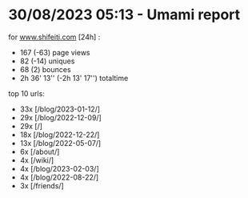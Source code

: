 # 30/08/2023 05:13 - Umami report
for www.shifeiti.com [24h] :

 - 167 (-63) page views
 - 82 (-14) uniques
 - 68 (2) bounces
 - 2h 36' 13'' (-2h 13' 17'') totaltime


top 10 urls:
 - 33x [/blog/2023-01-12/]
 - 29x [/blog/2022-12-09/]
 - 29x [/]
 - 18x [/blog/2022-12-22/]
 - 13x [/blog/2022-05-07/]
 - 6x [/about/]
 - 4x [/wiki/]
 - 4x [/blog/2023-02-03/]
 - 4x [/blog/2022-08-22/]
 - 3x [/friends/]


